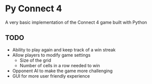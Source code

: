 # Py Connect 4

A very basic implementation of the Connect 4 game built with Python

## TODO
- Ability to play again and keep track of a win streak
- Allow players to modify game settings
    - Size of the grid
    - Number of cells in a row needed to win
- Opponent AI to make the game more challenging
- GUI for more user friendly experience